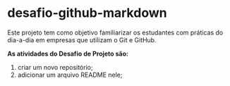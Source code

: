 # desafio-github-markdown

Este projeto tem como objetivo familiarizar os estudantes com práticas do dia-a-dia em empresas 
que utilizam o Git e GitHub. 

**As atividades do Desafio de Projeto são:**

1. criar um novo repositório; 
2. adicionar um arquivo README nele;
